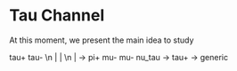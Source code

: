 # Tau Channel

At this moment, we present the main idea to study 

  tau+ tau- \n
    |   | \n
    |   -> pi+ mu- mu- nu_tau
    -> tau+ -> generic
    
 

